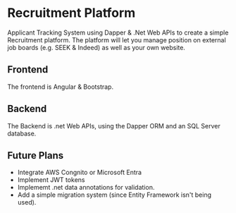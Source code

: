 # Recruitment Platform
Applicant Tracking System using Dapper & .Net Web APIs to create a simple Recruitment platform.
The platform will let you manage position on external job boards (e.g. SEEK & Indeed) as well as your own website. 

## Frontend
The frontend is Angular & Bootstrap.

## Backend
The Backend is .net Web APIs, using the Dapper ORM and an SQL Server database. 


## Future Plans
- Integrate AWS Congnito or Microsoft Entra
- Implement JWT tokens
- Implememt .net data annotations for validation.
- Add a simple migration system (since Entity Framework isn't being used).
